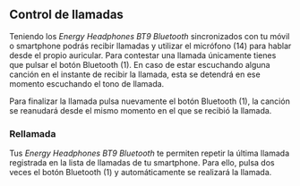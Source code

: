## Control de llamadas

Teniendo los *Energy Headphones BT9 Bluetooth* sincronizados con tu móvil o smartphone podrás recibir llamadas y utilizar el micrófono (14) para hablar desde el propio auricular.
Para contestar una llamada únicamente tienes que pulsar el botón Bluetooth (1). En caso de estar escuchando alguna canción en el instante de recibir la llamada, esta se detendrá en ese momento escuchando el tono de llamada.

Para finalizar la llamada pulsa nuevamente el botón Bluetooth (1), la canción se reanudará desde el mismo momento en el que se recibió la llamada.

### Rellamada

Tus *Energy Headphones BT9 Bluetooth* te permiten repetir la última llamada registrada en la lista de llamadas de tu smartphone. Para ello, pulsa dos veces el botón Bluetooth (1) y automáticamente se realizará la llamada.
